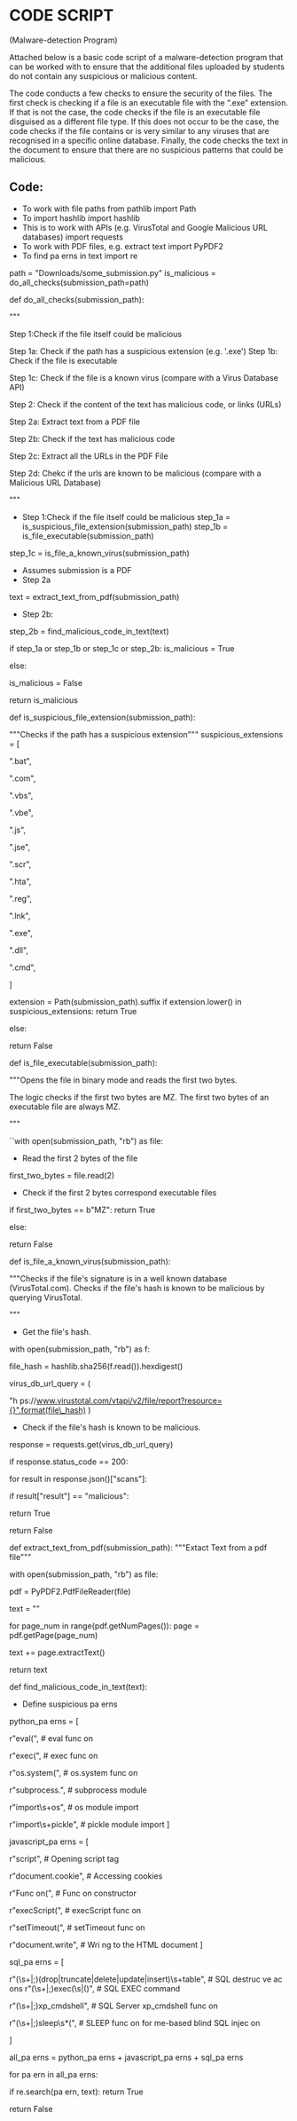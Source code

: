 ﻿# CODE SCRIPT

(Malware-detection Program)

Attached below is a basic code script of a malware-detection program that can be worked with to ensure that the additional files uploaded by students do not contain any suspicious or malicious content.

The code conducts a few checks to ensure the security of the files. The first check is checking if a file is an executable file with the “.exe” extension. If that is not the case, the code checks if the file is an executable file disguised as a different file type. If this does not occur to be the case, the code checks if the file contains or is very similar to any viruses that are recognised in a specific online database. Finally, the code checks the text in the document to ensure that there are no suspicious patterns that could be malicious.

## **Code:**

- To work with file paths from pathlib import Path
- To import hashlib import hashlib
- This is to work with APIs (e.g. VirusTotal and Google Malicious URL databases) import requests
- To work with PDF files, e.g. extract text import PyPDF2
- To find pa erns in text import re

path = "Downloads/some_submission.py" is_malicious = do_all_checks(submission_path=path)

def do_all_checks(submission_path):

"""

Step 1:Check if the file itself could be malicious

Step 1a: Check if the path has a suspicious extension (e.g. '.exe') Step 1b: Check if the file is executable

Step 1c: Check if the file is a known virus (compare with a Virus Database API)

Step 2: Check if the content of the text has malicious code, or links (URLs)

Step 2a: Extract text from a PDF file

Step 2b: Check if the text has malicious code

Step 2c: Extract all the URLs in the PDF File

Step 2d: Chekc if the urls are known to be malicious (compare with a Malicious URL Database)

"""

- Step 1:Check if the file itself could be malicious step_1a = is_suspicious_file_extension(submission_path) step_1b = is_file_executable(submission_path)

step_1c = is_file_a_known_virus(submission_path)

- Assumes submission is a PDF
- Step 2a

text = extract_text_from_pdf(submission_path)

- Step 2b:

step_2b = find_malicious_code_in_text(text)

if step_1a or step_1b or step_1c or step_2b: is_malicious = True

else:

is_malicious = False

return is_malicious

def is_suspicious_file_extension(submission_path):

"""Checks if the path has a suspicious extension""" suspicious_extensions = [

".bat",

".com",

".vbs",

".vbe",

".js",

".jse",

".scr",

".hta",

".reg",

".lnk",

".exe",

".dll",

".cmd",

]

extension = Path(submission_path).suffix if extension.lower() in suspicious_extensions: return True

else:

return False

def is_file_executable(submission_path):

"""Opens the file in binary mode and reads the first two bytes.

The logic checks if the first two bytes are MZ. The first two bytes of an executable file are always MZ.

"""

``with open(submission_path, "rb") as file:

- Read the first 2 bytes of the file

first_two_bytes = file.read(2)

- Check if the first 2 bytes correspond executable files

if first_two_bytes == b"MZ": return True

else:

return False

def is_file_a_known_virus(submission_path):

"""Checks if the file's signature is in a well known database (VirusTotal.com). Checks if the file's hash is known to be malicious by querying VirusTotal.

"""

- Get the file's hash.

with open(submission_path, "rb") as f:

file_hash = hashlib.sha256(f.read()).hexdigest()

virus_db_url_query = (

"h ps://www.virustotal.com/vtapi/v2/file/report?resource={}".format(file\_hash) )

- Check if the file's hash is known to be malicious.

response = requests.get(virus_db_url_query)

if response.status_code == 200:

for result in response.json()["scans"]:

if result["result"] == "malicious":

return True

return False

def extract_text_from_pdf(submission_path): """Extact Text from a pdf file"""

with open(submission_path, "rb") as file:

pdf = PyPDF2.PdfFileReader(file)

text = ""

for page_num in range(pdf.getNumPages()): page = pdf.getPage(page_num)

text += page.extractText()

return text

def find_malicious_code_in_text(text):

- Define suspicious pa erns

python_pa erns = [

r"eval\(", # eval func on

r"exec\(", # exec func on

r"os\.system\(", # os.system func on

r"subprocess\.", # subprocess module

r"import\s+os", # os module import

r"import\s+pickle", # pickle module import ]

javascript_pa erns = [

r"script", # Opening script tag

r"document\.cookie", # Accessing cookies

r"Func on\(", # Func on constructor

r"execScript\(", # execScript func on

r"setTimeout\(", # setTimeout func on

r"document\.write", # Wri ng to the HTML document ]

sql_pa erns = [

r"(\s+|;)(drop|truncate|delete|update|insert)\s+table", # SQL destruc ve ac ons r"(\s+|;)exec(\s|\()", # SQL EXEC command

r"(\s+|;)xp_cmdshell", # SQL Server xp_cmdshell func on

r"(\s+|;)sleep\s\*\(", # SLEEP func on for me-based blind SQL injec on

]

all_pa erns = python_pa erns + javascript_pa erns + sql_pa erns

for pa ern in all_pa erns:

if re.search(pa ern, text): return True

return False
